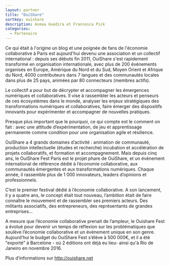 ```yaml
---
layout: partner
title: "OuiShare"
sortkey: ouishare
description: Asmaa Guedira et Francesca Pick
categories:
  - Partenaire
---
```

Ce qui était à l'origine un blog et une poignée de fans de l'économie collaborative à Paris est aujourd'hui devenu une association et un collectif international : depuis ses débuts fin 2011, OuiShare s'est rapidement transformé en organisation internationale, avec plus de 200 événements organisés en Europe, Amérique du Nord et du Sud, Moyen Orient et Afrique du Nord, 4000 contributeurs dans 7 langues et des communautés locales dans plus de 25 pays, animées par 80 connecteurs (membres actifs).

Le collectif a pour but de décrypter et accompagner les émergences numériques et collaboratives. Il vise à rassembler les acteurs et penseurs de ces écosystèmes dans le monde, analyser les enjeux stratégiques des transformations numériques et collaboratives, faire émerger des dispositifs innovants pour expérimenter et accompagner de nouvelles pratiques.

Presque plus important que le pourquoi, ce qui compte est le comment on fait : avec une attitude d’expérimentation, de jeu et apprentissage permanente comme condition pour une organisation agile et résilience.

OuiShare a 4 grands domaines d’activité : animation de communauté, production intellectuelle (études et recherche) incubation et accélération de projets collaboratifs, et formation et accompagnement. Mais depuis cinq ans, le OuiShare Fest Paris est le projet phare de OuiShare, et un événement international de référence dédié à l’économie collaborative, aux communautés émergentes et aux transformations numériques. Chaque année, il rassemble plus de 1 000 innovateurs, leaders d’opinions et professionnels. 

C’est le premier festival dédié à l’économie collaborative. A son lancement, il y a quatre ans, le concept était tout nouveau, l’ambition était de faire connaître le mouvement et de rassembler ses premiers acteurs. Des militants associatifs, des entrepreneurs, des représentants de grandes entreprises… 

A mesure que l’économie collaborative prenait de l’ampleur, le Ouishare Fest a évolué pour devenir un temps de réflexion sur les problématiques que soulève l’économie collaborative et un événement unique en son genre. Aujourd’hui le budget du OuiShare Fest s’élève à 500 000€, et il a été "exporté" à Barcelone - où 2 éditions ont déjà eu lieu- ainsi qu'à Rio de Janeiro en novembre 2016. 

Plus d’informations sur <http://ouishare.net>

